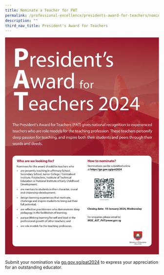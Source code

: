 ```yaml
---
title: Nominate a Teacher for PAT
permalink: /professional-excellence/presidents-award-for-teachers/nomination/
description: ""
third_nav_title: President's Award for Teachers
---
```

![](/images/pat%202024%20poster%20(002).jpeg)

Submit your nomination via [go.gov.sg/pat2024](https://go.gov.sg/pat2024) to express your appreciation for an outstanding educator.